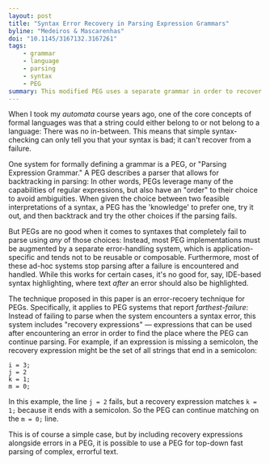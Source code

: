 ```yaml
---
layout: post
title: "Syntax Error Recovery in Parsing Expression Grammars"
byline: "Medeiros & Mascarenhas"
doi: "10.1145/3167132.3167261"
tags:
    - grammar
    - language
    - parsing
    - syntax
    - PEG
summary: This modified PEG uses a separate grammar in order to recover from errors.
---
```


When I took my _automata_ course years ago, one of the core concepts of formal languages was that a string could either belong to or not belong to a language: There was no in-between. This means that simple syntax-checking can only tell you that your syntax is bad; it can't recover from a failure.

One system for formally defining a grammar is a PEG, or "Parsing Expression Grammar." A PEG describes a parser that allows for backtracking in parsing: In other words, PEGs leverage many of the capabilities of regular expressions, but also have an "order" to their choice to avoid ambiguities. When given the choice between two feasible interpretations of a syntax, a PEG has the 'knowledge' to prefer one, try it out, and then backtrack and try the other choices if the parsing fails.

But PEGs are no good when it comes to syntaxes that completely fail to parse using _any_ of those choices: Instead, most PEG implementations must be augmented by a separate error-handling system, which is application-specific and tends not to be reusable or composable. Furthermore, most of these ad-hoc systems stop parsing after a failure is encountered and handled. While this works for certain cases, it's no good for, say, IDE-based syntax highlighting, where text _after_ an error should also be highlighted.

The technique proposed in this paper is an error-recoery technique for PEGs. Specifically, it applies to PEG systems that report _farthest-failure_: Instead of failing to parse when the system encounters a syntax error, this system includes "recovery expressions" — expressions that can be used after encountering an error in order to find the place where the PEG can continue parsing. For example, if an expression is missing a semicolon, the recovery expression might be the set of all strings that end in a semicolon:

```
i = 3;
j = 2
k = 1;
m = 0;
```

In this example, the line `j = 2` fails, but a recovery expression matches `k = 1;` because it ends with a semicolon. So the PEG can continue matching on the `m = 0;` line.

This is of course a simple case, but by including recovery expressions alongside errors in a PEG, it is possible to use a PEG for top-down fast parsing of complex, errorful text.
